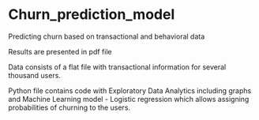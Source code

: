 # Churn_prediction_model
Predicting churn based on transactional and behavioral data

Results are presented in pdf file

Data consists of a flat file with transactional information for several thousand users.

Python file contains code with Exploratory Data Analytics including graphs and Machine Learning model - Logistic regression which allows assigning probabilities of churning to the users.

